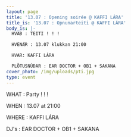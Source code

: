 ```yaml
---
layout: page
title: '13.07 : Opening soirée @ KAFFI LÁRA'
title_is: '13.07 : Opnunarteiti @ KAFFI LÁRA'
body_is: |-
  HVAÐ : TEITI ! ! !

  HVENÆR : 13.07 klukkan 21:00

  HVAR: KAFFI LÁRA

  PLÖTUSNÚÐAR : EAR DOCTOR + OB1 + SAKANA
cover_photo: /img/uploads/pti.jpg
type: event
---
```

WHAT : Party ! ! !

WHEN : 13.07 at 21:00

WHERE : KAFFI LÁRA

DJ's : EAR DOCTOR + OB1 + SAKANA
